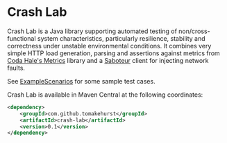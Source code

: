 Crash Lab
=========

Crash Lab is a Java library supporting automated testing of non/cross-functional system characteristics, particularly
resilience, stability and correctness under unstable environmental conditions. It combines
very simple HTTP load generation, parsing and assertions against metrics from [Coda Hale's Metrics](http://metrics.codahale.com/)
library and a [Saboteur](https://github.com/tomakehurst/saboteur) client for injecting network faults.

See [ExampleScenarios](https://github.com/tomakehurst/crash-lab/blob/master/src/test/java/com/tomakehurst/crashlab/ExampleScenarios.java)
for some sample test cases.

Crash Lab is available in Maven Central at the following coordinates:
```xml
<dependency>
    <groupId>com.github.tomakehurst</groupId>
    <artifactId>crash-lab</artifactId>
    <version>0.1</version>
</dependency>
```

